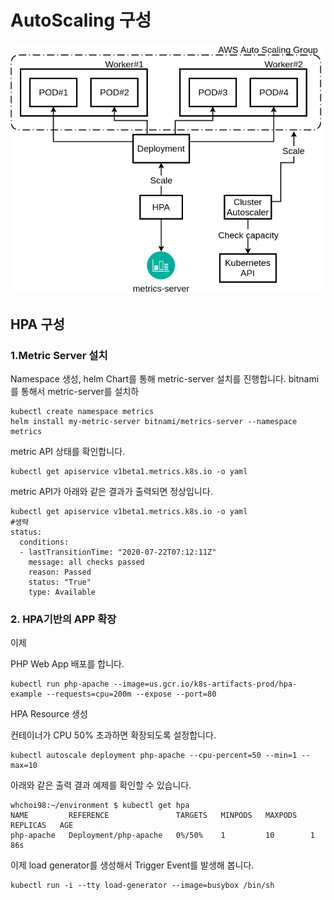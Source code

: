 # AutoScaling 구성



![](../.gitbook/assets/image%20%2854%29.png)

## HPA 구성

### 1.Metric Server 설치

Namespace 생성, helm Chart를 통해 metric-server 설치를 진행합니다. bitnami를 통해서 metric-server를 설치하

```text
kubectl create namespace metrics
helm install my-metric-server bitnami/metrics-server --namespace metrics
```

metric API 상태를 확인합니다.

```text
kubectl get apiservice v1beta1.metrics.k8s.io -o yaml
```

metric API가 아래와 같은 결과가 출력되면 정상입니다.

```text
kubectl get apiservice v1beta1.metrics.k8s.io -o yaml
#생략
status:
  conditions:
  - lastTransitionTime: "2020-07-22T07:12:11Z"
    message: all checks passed
    reason: Passed
    status: "True"
    type: Available
```

### 2. HPA기반의 APP 확장

이제 

PHP Web App 배포를 합니다.

```text
kubectl run php-apache --image=us.gcr.io/k8s-artifacts-prod/hpa-example --requests=cpu=200m --expose --port=80
```

HPA Resource 생성

컨테이너가 CPU 50% 초과하면 확장되도록 설정합니다.

```text
kubectl autoscale deployment php-apache --cpu-percent=50 --min=1 --max=10
```

아래와 같은 출력 결과 예제를 확인할 수 있습니다.

```text
whchoi98:~/environment $ kubectl get hpa
NAME         REFERENCE               TARGETS   MINPODS   MAXPODS   REPLICAS   AGE
php-apache   Deployment/php-apache   0%/50%    1         10        1          86s
```

이제 load generator를 생성해서 Trigger Event를 발생해 봅니다.

```text
kubectl run -i --tty load-generator --image=busybox /bin/sh
```

